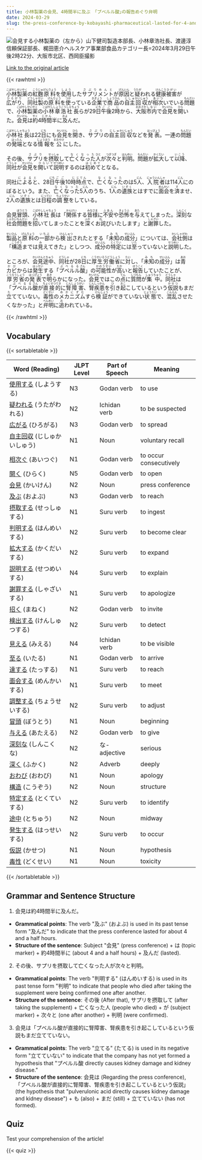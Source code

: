 ```yaml
---
title: 小林製薬の会見、4時間半に及ぶ　｢プベルル酸｣の報告めぐり弁明
date: 2024-03-29
slug: the-press-conference-by-kobayashi-pharmaceutical-lasted-for-4-and-a-half-hours-with-explanations-regarding-the-report-on-pberluric-acid
---
```


![会見する小林製薬の（左から）山下健司製造本部長、小林章浩社長、渡邊淳信頼保証部長、梶田恵介ヘルスケア事業部食品カテゴリー長=2024年3月29日午後2時22分、大阪市北区、西岡臣撮影](https://www.asahicom.jp/imgopt/img/a388b509db/comm_L/AS20240329002215.jpg "会見する小林製薬の（左から）山下健司製造本部長、小林章浩社長、渡邊淳信頼保証部長、梶田恵介ヘルスケア事業部食品カテゴリー長=2024年3月29日午後2時22分、大阪市北区、西岡臣撮影")

[Link to the original article](https://asahi.com/articles/ASS3Y0JKCS3YPLFA005M.html?iref=comtop_7_02)

{{< rawhtml >}}
<p><ruby>小林製薬<rt>こばやしせいやく</rt></ruby>の<ruby>紅麴<rt>こうじゅ</rt></ruby><ruby>原料<rt>げんりょう</rt></ruby>を<ruby>使用<rt>しよう</rt></ruby>した<ruby>サプリメント<rt>さぷりめんと</rt></ruby>が<ruby>原因<rt>げんいん</rt></ruby>と<ruby>疑<rt>うたが</rt></ruby>われる<ruby>健康<rt>けんこう</rt></ruby><ruby>被害<rt>ひがい</rt></ruby>が<ruby>広がり<rt>ひろがり</rt></ruby>、<ruby>同社<rt>どうしゃ</rt></ruby><ruby>製<rt>せい</rt></ruby>の<ruby>原料<rt>げんりょう</rt></ruby>を<ruby>使<rt>つか</rt></ruby>っている<ruby>企業<rt>きぎょう</rt></ruby>で<ruby>商品<rt>しょうひん</rt></ruby>の<ruby>自主<rt>じしゅ</rt></ruby><ruby>回収<rt>かいしゅう</rt></ruby>が<ruby>相次<rt>あいつ</rt></ruby>いでいる<ruby>問題<rt>もんだい</rt></ruby>で、<ruby>小林製薬<rt>こばやしせいやく</rt></ruby>の<ruby>小林章浩<rt>こばやししょうこう</rt></ruby><ruby>社長<rt>しゃちょう</rt></ruby>らが29<ruby>日<rt>にち</rt></ruby><ruby>午後<rt>ごご</rt></ruby>2<ruby>時<rt>じ</rt></ruby>から、<ruby>大阪<rt>おおさか</rt></ruby><ruby>市内<rt>しない</rt></ruby>で<ruby>会見<rt>かいけん</rt></ruby>を<ruby>開<rt>ひら</rt></ruby>いた。<ruby>会見<rt>かいけん</rt></ruby>は<ruby>約<rt>やく</rt></ruby>4<ruby>時間<rt>じかん</rt></ruby>半に<ruby>及<rt>およ</rt></ruby>んだ。</p>

<p><ruby>小林<rt>こばやし</rt></ruby><ruby>社長<rt>しゃちょう</rt></ruby>は22<ruby>日<rt>にち</rt></ruby>にも<ruby>会見<rt>かいけん</rt></ruby>を<ruby>開<rt>ひら</rt></ruby>き、<ruby>サプリ<rt>さぷり</rt></ruby>の<ruby>自主<rt>じしゅ</rt></ruby><ruby>回収<rt>かいしゅう</rt></ruby>などを<ruby>発表<rt>はっぴょう</rt></ruby>。一連の<ruby>問題<rt>もんだい</rt></ruby>の<ruby>発端<rt>はったん</rt></ruby>となる<ruby>情報<rt>じょうほう</rt></ruby>を<ruby>公<rt>おおやけ</rt></ruby>にした。</p>

<p>その後、<ruby>サプリ<rt>さぷり</rt></ruby>を<ruby>摂取<rt>せっしゅ</rt></ruby>して<ruby>亡くなった<rt>なくなった</rt></ruby><ruby>人<rt>ひと</rt></ruby>が<ruby>次々<rt>つぎつぎ</rt></ruby>と<ruby>判明<rt>はんめい</rt></ruby>。<ruby>問題<rt>もんだい</rt></ruby>が<ruby>拡大<rt>かくだい</rt></ruby>して<ruby>以降<rt>いこう</rt></ruby>、<ruby>同社<rt>どうしゃ</rt></ruby>が<ruby>会見<rt>かいけん</rt></ruby>を<ruby>開いて<rt>ひらいて</rt></ruby><ruby>説明<rt>せつめい</rt></ruby>するのは<ruby>初めて<rt>はじめて</rt></ruby>となる。</p>

<p>同社<ruby>によると<rt>によると</rt></ruby>、28<ruby>日<rt>にち</rt></ruby><ruby>午後<rt>ごご</rt></ruby>10<ruby>時<rt>じ</rt></ruby><ruby>時点<rt>じてん</rt></ruby>で、<ruby>亡くなった<rt>なくなった</rt></ruby>のは5<ruby>人<rt>にん</rt></ruby>、<ruby>入院者<rt>にゅういんしゃ</rt></ruby>は114<ruby>人<rt>にん</rt></ruby>にのぼるという。また、<ruby>亡くなった<rt>なくなった</rt></ruby>5<ruby>人<rt>にん</rt></ruby>のうち、1<ruby>人<rt>にん</rt></ruby>の<ruby>遺族<rt>いぞく</rt></ruby>とはすでに<ruby>面会<rt>めんかい</rt></ruby>を<ruby>済<rt>す</rt></ruby>ませ、2<ruby>人<rt>にん</rt></ruby>の<ruby>遺族<rt>いぞく</rt></ruby>とは<ruby>日程<rt>にってい</rt></ruby>の<ruby>調整<rt>ちょうせい</rt></ruby>をしている。</p>

<p>会見<ruby>冒頭<rt>ぼうとう</rt></ruby>、<ruby>小林<rt>こばやし</rt></ruby><ruby>社長<rt>しゃちょう</rt></ruby>は「<ruby>関係<rt>かんけい</rt></ruby>する<ruby>皆様<rt>みなさま</rt></ruby>に<ruby>不安<rt>ふあん</rt></ruby>や<ruby>恐怖<rt>きょうふ</rt></ruby>を<ruby>与<rt>あた</rt></ruby>えてしまった。<ruby>深刻<rt>しんこく</rt></ruby>な<ruby>社会<rt>しゃかい</rt></ruby><ruby>問題<rt>もんだい</rt></ruby>を<ruby>招<rt>まね</rt></ruby>いてしまったことを<ruby>深<rt>ふか</rt></ruby>く<ruby>お詫<rt>わ</rt></ruby>びいたします」と<ruby>謝罪<rt>しゃざい</rt></ruby>した。</p>

<p><ruby>製品<rt>せいひん</rt></ruby>と<ruby>原料<rt>げんりょう</rt></ruby>の<ruby>一部<rt>いちぶ</rt></ruby>から<ruby>検出<rt>けんしゅつ</rt></ruby>されたとする「<ruby>未知<rt>みち</rt></ruby>の<ruby>成分<rt>せいぶん</rt></ruby>」については、<ruby>会社<rt>かいしゃ</rt></ruby><ruby>側<rt>がわ</rt></ruby>は「<ruby>構造<rt>こうぞう</rt></ruby>までは<ruby>見<rt>み</rt></ruby>えてきた」としつつ、<ruby>成分<rt>せいぶん</rt></ruby>の<ruby>特定<rt>とくてい</rt></ruby>には<ruby>至<rt>いた</rt></ruby>っていないと<ruby>説明<rt>せつめい</rt></ruby>した。</p>

<p>ところが、<ruby>会見<rt>かいけん</rt></ruby><ruby>途中<rt>とちゅう</rt></ruby>、<ruby>同社<rt>どうしゃ</rt></ruby>が28<ruby>日<rt>にち</rt></ruby>に<ruby>厚生労働省<rt>こうせいろうどうしょう</rt></ruby>に<ruby>対<rt>たい</rt></ruby>し、「<ruby>未知<rt>みち</rt></ruby>の<ruby>成分<rt>せいぶん</rt></ruby>」は<ruby>青<rt>あお</rt></ruby><ruby>カビ<rt>かび</rt></ruby>からは<ruby>発生<rt>はっせい</rt></ruby>する「<ruby>プベルル<rt>ぷべるる</rt></ruby><ruby>酸<rt>さん</rt></ruby>」の<ruby>可能性<rt>かのうせい</rt></ruby>が<ruby>高<rt>たか</rt></ruby>いと<ruby>報告<rt>ほうこく</rt></ruby>していたことが、<ruby>厚労省<rt>こうろうしょう</rt></ruby>の<ruby>発表<rt>はっぴょう</rt></ruby>で<ruby>明<rt>あき</rt></ruby>らかになった。<ruby>会見<rt>かいけん</rt></ruby>ではこの<ruby>点<rt>てん</rt></ruby>に<ruby>質問<rt>しつもん</rt></ruby>が<ruby>集中<rt>しゅうちゅう</rt></ruby>。<ruby>同社<rt>どうしゃ</rt></ruby>は「<ruby>プベルル<rt>ぷべるる</rt></ruby><ruby>酸<rt>さん</rt></ruby>が<ruby>直接的<rt>ちょくせつてき</rt></ruby>に<ruby>腎<rt>じん</rt></ruby><ruby>障害<rt>しょうがい</rt></ruby>、<ruby>腎<rt>じん</rt></ruby><ruby>疾患<rt>しっかん</rt></ruby>を<ruby>引<rt>ひ</rt></ruby>き<ruby>起<rt>おこ</rt></ruby>こしているという<ruby>仮説<rt>かせつ</rt></ruby>もまだ<ruby>立<rt>た</rt></ruby>てていない。<ruby>毒性<rt>どくせい</rt></ruby>の<ruby>メカニズム<rt>めかにずむ</rt></ruby>すら<ruby>検証<rt>けんしょう</rt></ruby>ができていない<ruby>状態<rt>じょうたい</rt></ruby>で、<ruby>混乱<rt>こんらん</rt></ruby>させたくなかった」と<ruby>弁明<rt>べんめい</rt></ruby>に<ruby>追<rt>お</rt></ruby>われている。</p>
{{< /rawhtml >}}

## Vocabulary


{{< sortabletable >}}

| Word (Reading) | JLPT Level | Part of Speech | Meaning |
|-----------------|------------|---------------|---------|
|[使用する](https://jisho.org/search/%E4%BD%BF%E7%94%A8%E3%81%99%E3%82%8B) (しようする)| N3 | Godan verb | to use |
|[疑われる](https://jisho.org/search/%E7%96%91%E3%82%8F%E3%82%8C%E3%82%8B) (うたがわれる)| N2 | Ichidan verb | to be suspected |
|[広がる](https://jisho.org/search/%E5%BA%83%E3%81%8C%E3%82%8B) (ひろがる)| N3 | Godan verb | to spread |
|[自主回収](https://jisho.org/search/%E8%87%AA%E4%B8%BB%E5%9B%9E%E5%8F%8E) (じしゅかいしゅう)| N1 | Noun | voluntary recall |
|[相次ぐ](https://jisho.org/search/%E7%9B%B8%E6%AC%A1%E3%81%90) (あいつぐ)| N1 | Godan verb | to occur consecutively |
|[開く](https://jisho.org/search/%E9%96%8B%E3%81%8F) (ひらく)| N5 | Godan verb | to open |
|[会見](https://jisho.org/search/%E4%BC%9A%E8%A6%8B) (かいけん)| N2 | Noun | press conference |
|[及ぶ](https://jisho.org/search/%E5%8F%8A%E3%81%B6) (およぶ)| N3 | Godan verb | to reach |
|[摂取する](https://jisho.org/search/%E6%91%82%E5%8F%96%E3%81%99%E3%82%8B) (せっしゅする)| N1 | Suru verb | to ingest |
|[判明する](https://jisho.org/search/%E5%88%A4%E6%98%8E%E3%81%99%E3%82%8B) (はんめいする)| N2 | Suru verb | to become clear |
|[拡大する](https://jisho.org/search/%E6%8B%A1%E5%A4%A7%E3%81%99%E3%82%8B) (かくだいする)| N2 | Suru verb | to expand |
|[説明する](https://jisho.org/search/%E8%AA%AC%E6%98%8E%E3%81%99%E3%82%8B) (せつめいする)| N4 | Suru verb | to explain |
|[謝罪する](https://jisho.org/search/%E8%AC%9D%E7%BD%AA%E3%81%99%E3%82%8B) (しゃざいする)| N1 | Suru verb | to apologize |
|[招く](https://jisho.org/search/%E6%8B%9B%E3%81%8F) (まねく)| N2 | Godan verb | to invite |
|[検出する](https://jisho.org/search/%E6%A4%9C%E5%87%BA%E3%81%99%E3%82%8B) (けんしゅつする)| N2 | Suru verb | to detect |
|[見える](https://jisho.org/search/%E8%A6%8B%E3%81%88%E3%82%8B) (みえる)| N4 | Ichidan verb | to be visible |
|[至る](https://jisho.org/search/%E8%87%B3%E3%82%8B) (いたる)| N1 | Godan verb | to arrive |
|[達する](https://jisho.org/search/%E9%81%94%E3%81%99%E3%82%8B) (たっする)| N1 | Suru verb | to reach |
|[面会する](https://jisho.org/search/%E9%9D%A2%E4%BC%9A%E3%81%99%E3%82%8B) (めんかいする)| N1 | Suru verb | to meet |
|[調整する](https://jisho.org/search/%E8%AA%BF%E6%95%B4%E3%81%99%E3%82%8B) (ちょうせいする)| N2 | Suru verb | to adjust |
|[冒頭](https://jisho.org/search/%E5%86%92%E9%A0%AD) (ぼうとう)| N1 | Noun | beginning |
|[与える](https://jisho.org/search/%E4%B8%8E%E3%81%88%E3%82%8B) (あたえる)| N2 | Godan verb | to give |
|[深刻な](https://jisho.org/search/%E6%B7%B1%E5%88%BB%E3%81%AA) (しんこくな)| N2 | な-adjective | serious |
|[深く](https://jisho.org/search/%E6%B7%B1%E3%81%8F) (ふかく)| N2 | Adverb | deeply |
|[おわび](https://jisho.org/search/%E3%81%8A%E3%82%8F%E3%81%B3) (おわび)| N1 | Noun | apology |
|[構造](https://jisho.org/search/%E6%A7%8B%E9%80%A0) (こうぞう)| N2 | Noun | structure |
|[特定する](https://jisho.org/search/%E7%89%B9%E5%AE%9A%E3%81%99%E3%82%8B) (とくていする)| N2 | Suru verb | to identify |
|[途中](https://jisho.org/search/%E9%80%94%E4%B8%AD) (とちゅう)| N2 | Noun | midway |
|[発生する](https://jisho.org/search/%E7%99%BA%E7%94%9F%E3%81%99%E3%82%8B) (はっせいする)| N2 | Suru verb | to occur |
|[仮説](https://jisho.org/search/%E4%BB%AE%E8%AA%AC) (かせつ)| N1 | Noun | hypothesis |
|[毒性](https://jisho.org/search/%E6%AF%92%E6%80%A7) (どくせい)| N1 | Noun | toxicity |

{{< /sortabletable >}}


## Grammar and Sentence Structure

1. 会見は約4時間半に及んだ。
- **Grammatical points**: The verb "及ぶ" (およぶ) is used in its past tense form "及んだ" to indicate that the press conference lasted for about 4 and a half hours.
- **Structure of the sentence**: Subject "会見" (press conference) + は (topic marker) + 約4時間半に (about 4 and a half hours) + 及んだ (lasted).

2. その後、サプリを摂取して亡くなった人が次々と判明。
- **Grammatical points**: The verb "判明する" (はんめいする) is used in its past tense form "判明" to indicate that people who died after taking the supplement were being confirmed one after another.
- **Structure of the sentence**: その後 (After that), サプリを摂取して (after taking the supplement) + 亡くなった人 (people who died) + が (subject marker) + 次々と (one after another) + 判明 (were confirmed).

3. 会見は「プベルル酸が直接的に腎障害、腎疾患を引き起こしているという仮説もまだ立てていない。
- **Grammatical points**: The verb "立てる" (たてる) is used in its negative form "立てていない" to indicate that the company has not yet formed a hypothesis that "プベルル酸 directly causes kidney damage and kidney disease."
- **Structure of the sentence**: 会見は (Regarding the press conference), 「プベルル酸が直接的に腎障害、腎疾患を引き起こしているという仮説」 (the hypothesis that "pulverulonic acid directly causes kidney damage and kidney disease") + も (also) + まだ (still) + 立てていない (has not formed).

## Quiz

Test your comprehension of the article!

{{< quiz >}}